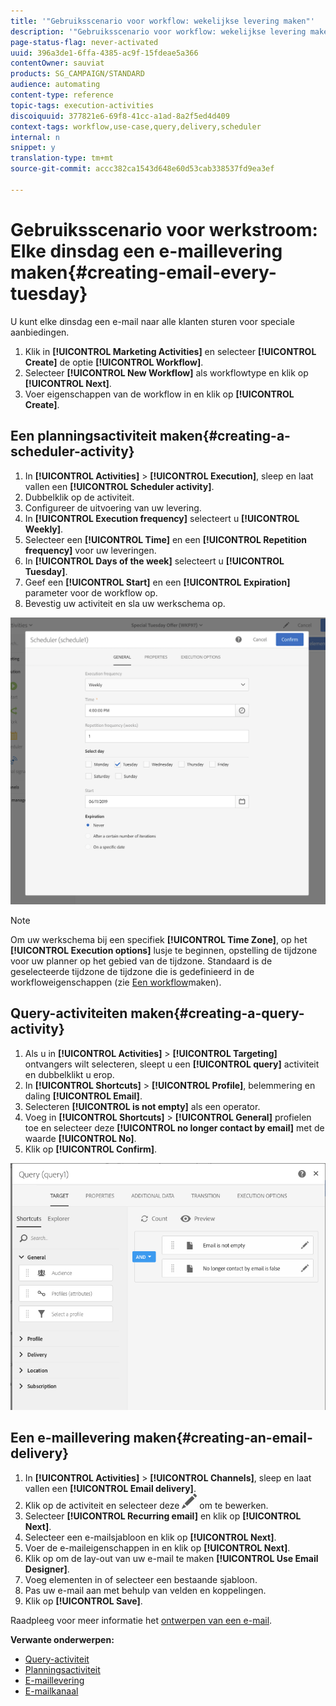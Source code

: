 ```yaml
---
title: '"Gebruiksscenario voor workflow: wekelijkse levering maken"'
description: '"Gebruiksscenario voor workflow: wekelijkse levering maken"'
page-status-flag: never-activated
uuid: 396a3de1-6ffa-4385-ac9f-15fdeae5a366
contentOwner: sauviat
products: SG_CAMPAIGN/STANDARD
audience: automating
content-type: reference
topic-tags: execution-activities
discoiquuid: 377821e6-69f8-41cc-a1ad-8a2f5ed4d409
context-tags: workflow,use-case,query,delivery,scheduler
internal: n
snippet: y
translation-type: tm+mt
source-git-commit: accc382ca1543d648e60d53cab338537fd9ea3ef

---
```



# Gebruiksscenario voor werkstroom: Elke dinsdag een e-maillevering maken{#creating-email-every-tuesday}

U kunt elke dinsdag een e-mail naar alle klanten sturen voor speciale aanbiedingen.

1. Klik in **[!UICONTROL Marketing Activities]** en selecteer **[!UICONTROL Create]** de optie **[!UICONTROL Workflow]**.
1. Selecteer **[!UICONTROL New Workflow]** als workflowtype en klik op **[!UICONTROL Next]**.
1. Voer eigenschappen van de workflow in en klik op **[!UICONTROL Create]**.

## Een planningsactiviteit maken{#creating-a-scheduler-activity}

1. In **[!UICONTROL Activities]** > **[!UICONTROL Execution]**, sleep en laat vallen een **[!UICONTROL Scheduler activity]**.
1. Dubbelklik op de activiteit.
1. Configureer de uitvoering van uw levering.
1. In **[!UICONTROL Execution frequency]** selecteert u **[!UICONTROL Weekly]**.
1. Selecteer een **[!UICONTROL Time]** en een **[!UICONTROL Repetition frequency]** voor uw leveringen.
1. In **[!UICONTROL Days of the week]** selecteert u **[!UICONTROL Tuesday]**.
1. Geef een **[!UICONTROL Start]** en een **[!UICONTROL Expiration]** parameter voor de workflow op.
1. Bevestig uw activiteit en sla uw werkschema op.

![](assets/scheduler_properties.png)

>[!NOTE]
>
>Om uw werkschema bij een specifiek **[!UICONTROL Time Zone]**, op het **[!UICONTROL Execution options]** lusje te beginnen, opstelling de tijdzone voor uw planner op het gebied van de tijdzone. Standaard is de geselecteerde tijdzone de tijdzone die is gedefinieerd in de workfloweigenschappen (zie [Een workflow](../../automating/using/building-a-workflow.md)maken).

## Query-activiteiten maken{#creating-a-query-activity}

1. Als u in **[!UICONTROL Activities]** > **[!UICONTROL Targeting]** ontvangers wilt selecteren, sleept u een **[!UICONTROL query]** activiteit en dubbelklikt u erop.
1. In **[!UICONTROL Shortcuts]** > **[!UICONTROL Profile]**, belemmering en daling **[!UICONTROL Email]**.
1. Selecteren **[!UICONTROL is not empty]** als een operator.
1. Voeg in **[!UICONTROL Shortcuts]** > **[!UICONTROL General]** profielen toe en selecteer deze **[!UICONTROL no longer contact by email]** met de waarde **[!UICONTROL No]**.
1. Klik op **[!UICONTROL Confirm]**.

![](assets/wf-complement-query.png)

## Een e-maillevering maken{#creating-an-email-delivery}

1. In **[!UICONTROL Activities]** > **[!UICONTROL Channels]**, sleep en laat vallen een **[!UICONTROL Email delivery]**.
1. Klik op de activiteit en selecteer deze ![](assets/edit_darkgrey-24px.png) om te bewerken.
1. Selecteer **[!UICONTROL Recurring email]** en klik op **[!UICONTROL Next]**.
1. Selecteer een e-mailsjabloon en klik op **[!UICONTROL Next]**.
1. Voer de e-maileigenschappen in en klik op **[!UICONTROL Next]**.
1. Klik op om de lay-out van uw e-mail te maken **[!UICONTROL Use Email Designer]**.
1. Voeg elementen in of selecteer een bestaande sjabloon.
1. Pas uw e-mail aan met behulp van velden en koppelingen.
1. Klik op **[!UICONTROL Save]**.

Raadpleeg voor meer informatie het [ontwerpen van een e-mail](../../designing/using/designing-from-scratch.md#designing-an-email-content-from-scratch).

**Verwante onderwerpen:**

* [Query-activiteit](../..//automating/using/query.md)
* [Planningsactiviteit](../..//automating/using/scheduler.md)
* [E-maillevering](../..//automating/using/email-delivery.md)
* [E-mailkanaal](../..//channels/using/creating-an-email.md)
